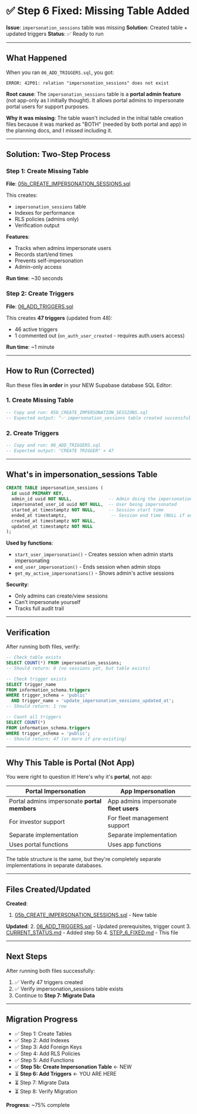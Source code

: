 # ✅ Step 6 Fixed: Missing Table Added

**Issue**: `impersonation_sessions` table was missing
**Solution**: Created table + updated triggers
**Status**: ✅ Ready to run

---

## What Happened

When you ran `06_ADD_TRIGGERS.sql`, you got:
```
ERROR: 42P01: relation "impersonation_sessions" does not exist
```

**Root cause**: The `impersonation_sessions` table is a **portal admin feature** (not app-only as I initially thought). It allows portal admins to impersonate portal users for support purposes.

**Why it was missing**: The table wasn't included in the initial table creation files because it was marked as "BOTH" (needed by both portal and app) in the planning docs, and I missed including it.

---

## Solution: Two-Step Process

### Step 1: Create Missing Table

**File**: [05b_CREATE_IMPERSONATION_SESSIONS.sql](05b_CREATE_IMPERSONATION_SESSIONS.sql)

This creates:
- `impersonation_sessions` table
- Indexes for performance
- RLS policies (admins only)
- Verification output

**Features**:
- Tracks when admins impersonate users
- Records start/end times
- Prevents self-impersonation
- Admin-only access

**Run time**: ~30 seconds

### Step 2: Create Triggers

**File**: [06_ADD_TRIGGERS.sql](06_ADD_TRIGGERS.sql)

This creates **47 triggers** (updated from 48):
- 46 active triggers
- 1 commented out (`on_auth_user_created` - requires auth.users access)

**Run time**: ~1 minute

---

## How to Run (Corrected)

Run these files **in order** in your NEW Supabase database SQL Editor:

### 1. Create Missing Table
```sql
-- Copy and run: 05b_CREATE_IMPERSONATION_SESSIONS.sql
-- Expected output: "✅ impersonation_sessions table created successfully"
```

### 2. Create Triggers
```sql
-- Copy and run: 06_ADD_TRIGGERS.sql
-- Expected output: "CREATE TRIGGER" × 47
```

---

## What's in impersonation_sessions Table

```sql
CREATE TABLE impersonation_sessions (
  id uuid PRIMARY KEY,
  admin_id uuid NOT NULL,              -- Admin doing the impersonation
  impersonated_user_id uuid NOT NULL,  -- User being impersonated
  started_at timestamptz NOT NULL,     -- Session start time
  ended_at timestamptz,                 -- Session end time (NULL if active)
  created_at timestamptz NOT NULL,
  updated_at timestamptz NOT NULL
);
```

**Used by functions**:
- `start_user_impersonation()` - Creates session when admin starts impersonating
- `end_user_impersonation()` - Ends session when admin stops
- `get_my_active_impersonations()` - Shows admin's active sessions

**Security**:
- Only admins can create/view sessions
- Can't impersonate yourself
- Tracks full audit trail

---

## Verification

After running both files, verify:

```sql
-- Check table exists
SELECT COUNT(*) FROM impersonation_sessions;
-- Should return: 0 (no sessions yet, but table exists)

-- Check trigger exists
SELECT trigger_name
FROM information_schema.triggers
WHERE trigger_schema = 'public'
  AND trigger_name = 'update_impersonation_sessions_updated_at';
-- Should return: 1 row

-- Count all triggers
SELECT COUNT(*)
FROM information_schema.triggers
WHERE trigger_schema = 'public';
-- Should return: 47 (or more if pre-existing)
```

---

## Why This Table is Portal (Not App)

You were right to question it! Here's why it's **portal**, not app:

| Portal Impersonation | App Impersonation |
|---------------------|-------------------|
| Portal admins impersonate **portal members** | App admins impersonate **fleet users** |
| For investor support | For fleet management support |
| Separate implementation | Separate implementation |
| Uses portal functions | Uses app functions |

The table structure is the same, but they're completely separate implementations in separate databases.

---

## Files Created/Updated

**Created**:
1. [05b_CREATE_IMPERSONATION_SESSIONS.sql](05b_CREATE_IMPERSONATION_SESSIONS.sql) - New table

**Updated**:
2. [06_ADD_TRIGGERS.sql](06_ADD_TRIGGERS.sql) - Updated prerequisites, trigger count
3. [CURRENT_STATUS.md](CURRENT_STATUS.md) - Added step 5b
4. [STEP_6_FIXED.md](STEP_6_FIXED.md) - This file

---

## Next Steps

After running both files successfully:

1. ✅ Verify 47 triggers created
2. ✅ Verify impersonation_sessions table exists
3. Continue to **Step 7: Migrate Data**

---

## Migration Progress

- ✅ Step 1: Create Tables
- ✅ Step 2: Add Indexes
- ✅ Step 3: Add Foreign Keys
- ✅ Step 4: Add RLS Policies
- ✅ Step 5: Add Functions
- ✅ **Step 5b: Create Impersonation Table** ← NEW
- ⏳ **Step 6: Add Triggers** ← YOU ARE HERE
- ⏳ Step 7: Migrate Data
- ⏳ Step 8: Verify Migration

**Progress**: ~75% complete
